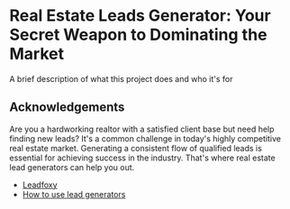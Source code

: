 
# Real Estate Leads Generator: Your Secret Weapon to Dominating the Market

A brief description of what this project does and who it's for


## Acknowledgements
Are you a hardworking realtor with a satisfied client base but need help finding new leads? It's a common challenge in today's highly competitive real estate market. Generating a consistent flow of qualified leads is essential for achieving success in the industry. That's where real estate lead generators can help you out.

 - [Leadfoxy ](https://leadfoxy.com/)
 - [How to use lead generators ](https://leadfoxy.com/)

